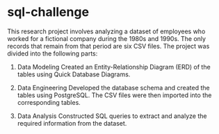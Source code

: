 # sql-challenge
This research project involves analyzing a dataset of employees who worked for a fictional company during the 1980s and 1990s. The only records that remain from that period are six CSV files. The project was divided into the following parts:

1. Data Modeling
Created an Entity-Relationship Diagram (ERD) of the tables using Quick Database Diagrams.

2. Data Engineering
Developed the database schema and created the tables using PostgreSQL. The CSV files were then imported into the corresponding tables.

3. Data Analysis
Constructed SQL queries to extract and analyze the required information from the dataset.
